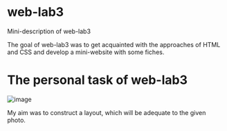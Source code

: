 # web-lab3
Mini-description of web-lab3

The goal of web-lab3 was to get acquainted with the approaches of HTML and CSS and develop a mini-website with some fiches.

# The personal task of web-lab3
![image](https://github.com/JessFreak/web-lab1/assets/119421914/f79506ba-923e-49aa-bd5d-6b7d82feab64)

My aim was to construct a layout, which will be adequate to the given photo.
